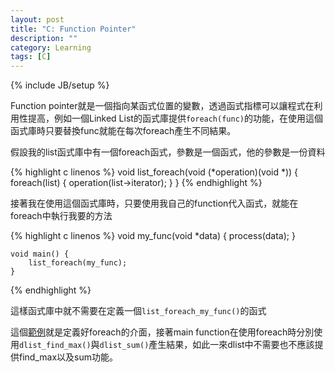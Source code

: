 ```yaml
---
layout: post
title: "C: Function Pointer"
description: ""
category: Learning 
tags: [C]
---
```

{% include JB/setup %}

Function pointer就是一個指向某函式位置的變數，透過函式指標可以讓程式在利用性提高，例如一個Linked List的函式庫提供`foreach(func)`的功能，在使用這個函式庫時只要替換func就能在每次foreach產生不同結果。

假設我的list函式庫中有一個foreach函式，參數是一個函式，他的參數是一份資料

{% highlight c linenos %}
    void list_foreach(void (*operation)(void *)) {
        foreach(list) {
            operation(list->iterator);
        }
    }
{% endhighlight %}

接著我在使用這個函式庫時，只要使用我自己的function代入函式，就能在foreach中執行我要的方法

{% highlight c linenos %}
    void my_func(void *data) {
        process(data);
    }

    void main() {
        list_foreach(my_func);
    }
{% endhighlight %}

這樣函式庫中就不需要在定義一個`list_foreach_my_func()`的函式

這個[範例](https://github.com/rampant1018/practice/commit/f76bbe16c2ee95ceefad4962faac9d1066c530ab)就是定義好foreach的介面，接著main function在使用foreach時分別使用`dlist_find_max()`與`dlist_sum()`產生結果，如此一來dlist中不需要也不應該提供find_max以及sum功能。

